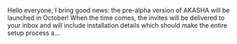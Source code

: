 Hello everyone, I bring good news: the pre-alpha version of AKASHA will be
launched in October! When the time comes, the invites will be delivered to
your inbox and will include installation details which should make the entire
setup process a…

